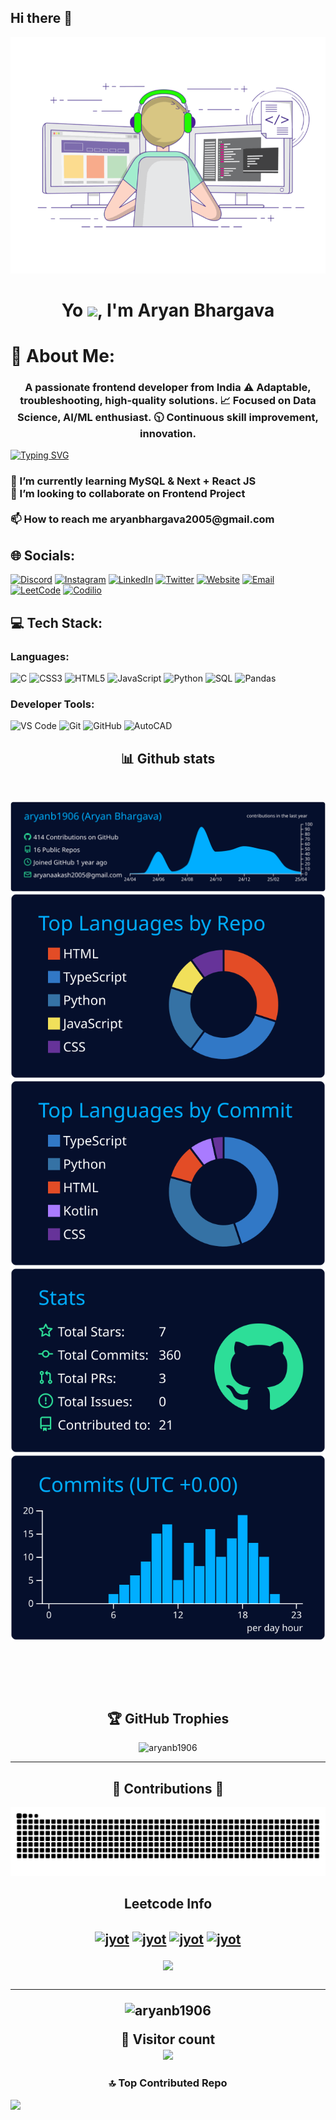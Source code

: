## Hi there 👋

<img align="centre" alt="Banner" src="https://raw.githubusercontent.com/devSouvik/devSouvik/master/gif3.gif" />

<h1 align="center">Yo <img src="https://raw.githubusercontent.com/MartinHeinz/MartinHeinz/master/wave.gif" width="35px">, I'm Aryan Bhargava</h1>



# 💫 About Me:
<h3 align="center">A passionate frontend developer from India ⚠️ Adaptable, troubleshooting, high-quality solutions. 📈 Focused on Data Science, AI/ML enthusiast. 🕥 Continuous skill improvement, innovation.</h3>

[![Typing SVG](https://readme-typing-svg.herokuapp.com?font=Merriweather&size=25&duration=4000&pause=1000&color=red&background=00FFE400&center=true&width=435&lines=Aryan+Bhargava+this+side+.....;KIIT+BHUBANESWAR+(CSE)+2027...;DATA+SCIENCE+IIT+MADRAS+2027)](https://git.io/typing-svg)




<h3>🌱 I’m currently learning MySQL & Next + React JS<br>👯 I’m looking to collaborate on Frontend Project<br><br>📫 How to reach me aryanbhargava2005@gmail.com<br></h3>

## 🌐 Socials:

[![Discord](https://img.shields.io/badge/Discord-%237289DA.svg?logo=discord&logoColor=white)](https://discord.gg/aryanbhargava) 
[![Instagram](https://img.shields.io/badge/Instagram-%23E4405F.svg?logo=instagram&logoColor=white)](https://instagram.com/aryan.bhargava) 
[![LinkedIn](https://img.shields.io/badge/LinkedIn-0077B5?style=for-the-badge&logo=linkedin&logoColor=white)](https://www.linkedin.com/in/aryanb1906/)
[![Twitter](https://img.shields.io/badge/Twitter-1DA1F2?style=for-the-badge&logo=twitter&logoColor=white)](https://twitter.com/aryanb1906)
[![Website](https://img.shields.io/badge/Website-4285F4?style=for-the-badge&logo=google-chrome&logoColor=white)](https://aryanb1906.github.io)
[![Email](https://img.shields.io/badge/Email-D14836?style=for-the-badge&logo=gmail&logoColor=white)](mailto:aryanb1906@example.com)
[![LeetCode](https://img.shields.io/badge/LeetCode-FFA116?style=for-the-badge&logo=leetcode&logoColor=white)](https://leetcode.com/aryanbhargava2005/)
[![Codilio](https://img.shields.io/badge/Codilio-000000?style=for-the-badge&logo=codio&logoColor=white)](https://www.codilio.com/aryanbhargava2005/)

## 💻 Tech Stack:
### Languages:
![C](https://img.shields.io/badge/c-%2300599C.svg?style=for-the-badge&logo=c&logoColor=white) 
![CSS3](https://img.shields.io/badge/css3-%231572B6.svg?style=for-the-badge&logo=css3&logoColor=white) 
![HTML5](https://img.shields.io/badge/html5-%23E34F26.svg?style=for-the-badge&logo=html5&logoColor=white) 
![JavaScript](https://img.shields.io/badge/javascript-%23323330.svg?style=for-the-badge&logo=javascript&logoColor=%23F7DF1E) 
![Python](https://img.shields.io/badge/python-3670A0?style=for-the-badge&logo=python&logoColor=ffdd54)
![SQL](https://img.shields.io/badge/SQL-4479A1?style=for-the-badge&logo=sql&logoColor=white) 
![Pandas](https://img.shields.io/badge/pandas-150458?style=for-the-badge&logo=pandas&logoColor=white)

### Developer Tools:
![VS Code](https://img.shields.io/badge/VS%20Code-007ACC?style=for-the-badge&logo=visual-studio-code&logoColor=white)
![Git](https://img.shields.io/badge/git-%23F05033.svg?style=for-the-badge&logo=git&logoColor=white)
![GitHub](https://img.shields.io/badge/github-%23121011.svg?style=for-the-badge&logo=github&logoColor=white)
![AutoCAD](https://img.shields.io/badge/AutoCAD-EE3124?style=for-the-badge&logo=autodesk&logoColor=white)

<div>
    <h2 align="center"> 📊 Github stats </h2>
      <br/>
        <p align="center">
          <a href="https://github.com/aryanb1906/">

            
[![](https://raw.githubusercontent.com/aryanb1906/aryan/master/profile-summary-card-output/algolia/0-profile-details.svg)](https://github.com/vn7n24fzkq/github-profile-summary-cards)
[![](https://raw.githubusercontent.com/aryanb1906/aryan/master/profile-summary-card-output/algolia/1-repos-per-language.svg)](https://github.com/vn7n24fzkq/github-profile-summary-cards) [![](https://raw.githubusercontent.com/aryanb1906/aryan/master/profile-summary-card-output/algolia/2-most-commit-language.svg)](https://github.com/vn7n24fzkq/github-profile-summary-cards)
[![](https://raw.githubusercontent.com/aryanb1906/aryan/master/profile-summary-card-output/algolia/3-stats.svg)](https://github.com/vn7n24fzkq/github-profile-summary-cards) [![](https://raw.githubusercontent.com/aryanb1906/aryan/master/profile-summary-card-output/algolia/4-productive-time.svg)](https://github.com/vn7n24fzkq/github-profile-summary-cards)
          </a>
       </p>
     <br>
     <br/>
  </div> 


<br/>

<h2 align="center">
  🏆 GitHub Trophies
</h2>

<!-- ## 🏆 GitHub Trophies -->
<div align="center">
  <p>
    <img src="https://github-profile-trophy.vercel.app/?username=aryanb1906&theme=radical&no-frame=true&no-bg=false&margin-w=4" alt="aryanb1906" />
  </p>
 </div> 
<!-- --- -->
<!-- ### ✍️ Random Dev Quote
![](https://quotes-github-readme.vercel.app/api?type=vetical&theme=radical) -->

---
<div align="center"> 
  
   <h2>🐍 Contributions 🐍</h2>
  <img alt="snake eating my contributions" src="https://raw.githubusercontent.com/aryanb1906/aryanb1906/output/github-contribution-grid-snake.svg" />
</div> 

<h2 align="center">Leetcode Info<h2>  
<p align="center">
<!--   <a href="https://leetcode.com/aryanbhargava2005/" target="_blank"><img align="center" src="https://leetcode.com/static/images/badges/2024/gif/2024-02.gif" alt="jyot" height="200" width="200" /></a>
  <a href="https://leetcode.com/aryanbhargava2005/" target="_blank"><img align="center" src="https://leetcode.com/static/images/badges/2024/gif/2024-03.gif" alt="jyot" height="200" width="200" /></a> -->
      <a href="https://leetcode.com/aryanbhargava2005/" target="_blank"><img align="center" src="https://assets.leetcode.com/static_assets/marketing/2025-100.gif" alt="jyot" height="200" width="200" /></a>
  <a href="https://leetcode.com/aryanbhargava2005/" target="_blank"><img align="center" src="https://assets.leetcode.com/static_assets/marketing/2024-50.gif" alt="jyot" height="200" width="200" /></a>
   <a href="https://leetcode.com/aryanbhargava2005/" target="_blank"><img align="center" src="https://assets.leetcode.com/static_assets/others/Introduction_to_Pandas.gif" alt="jyot" height="200" width="200" /></a>
   <a href="https://leetcode.com/aryanbhargava2005/" target="_blank"><img align="center" src="https://assets.leetcode.com/static_assets/others/Top_SQL_50.gif" alt="jyot" height="200" width="200" /></a>
    
<!--   <a href="https://leetcode.com/aryanbhargava2005/" target="_blank"><img align="center" src="https://assets.leetcode.com/static_assets/marketing/2024-100.gif" alt="jyot" height="200" width="200" /></a> -->
</p>
<p align="center">
  
  <img  align=top flex-grow=1 src="https://leetcard.jacoblin.cool/aryanbhargava2005?theme=dark&font=Nunito&ext=heatmap" />  
</p>
<hr>
<div align="center">
  <p>
    <img src="https://quotes-github-readme.vercel.app/api?type=vetical&theme=merko" alt="aryanb1906" />
  </p>
 </div> 


 

<p align="center"> 
  🤝 Visitor count<br>
  <img src="https://profile-counter.glitch.me/aryanb1906/count.svg" />
</p>

<p align="center" width="100%">

 <h3 align="center">
    🔝 Top Contributed Repo
  </h3>
  <img src="https://capsule-render.vercel.app/api?type=waving&color=gradient&height=60&section=footer&width=100"/>
</p>







